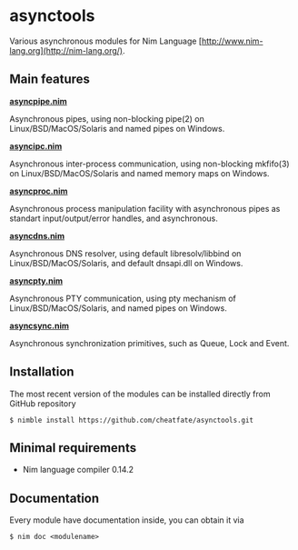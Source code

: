 # asynctools
Various asynchronous modules for Nim Language [http://www.nim-lang.org](http://nim-lang.org/).

## Main features

[**asyncpipe.nim**](asynctools/asyncpipe.nim)

Asynchronous pipes, using non-blocking pipe(2) on Linux/BSD/MacOS/Solaris and named pipes on Windows.

[**asyncipc.nim**](asynctools/asyncipc.nim)

Asynchronous inter-process communication, using non-blocking mkfifo(3) on Linux/BSD/MacOS/Solaris and named memory maps on Windows.

[**asyncproc.nim**](asynctools/asyncproc.nim)

Asynchronous process manipulation facility with asynchronous pipes as standart input/output/error handles, and asynchronous.

[**asyncdns.nim**](asynctools/asyncdns.nim)

Asynchronous DNS resolver, using default libresolv/libbind on Linux/BSD/MacOS/Solaris, and default dnsapi.dll on Windows.

[**asyncpty.nim**](asynctools/asyncpty.nim)

Asynchronous PTY communication, using pty mechanism of Linux/BSD/MacOS/Solaris, and named pipes on Windows.

[**asyncsync.nim**](asynctools/asyncsync.nim)

Asynchronous synchronization primitives, such as Queue, Lock and Event.

## Installation

The most recent version of the modules can be installed directly from GitHub repository

```
$ nimble install https://github.com/cheatfate/asynctools.git
```

## Minimal requirements

- Nim language compiler 0.14.2

## Documentation

Every module have documentation inside, you can obtain it via

```
$ nim doc <modulename>
```
